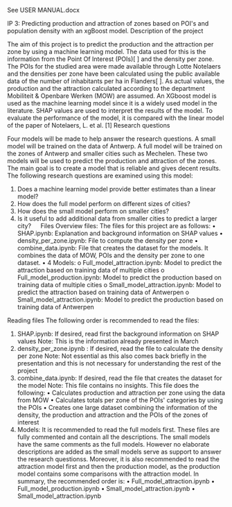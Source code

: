 See USER MANUAL.docx


IP 3: Predicting production and attraction of zones based on POI's and population density with an xgBoost model.
Description of the project

The aim of this project is to predict the production and the attraction per zone by using a machine learning model. The data used for this is the information from the Point Of Interest (POIs)[ ] and the density per zone. The POIs for the studied area were made available through Lotte Notelaers and the densities per zone have been calculated using the public available data of the number of inhabitants per ha in Flanders[ ]. As actual values, the production and the attraction calculated according to the department Mobiliteit & Openbare Werken (MOW) are assumed.
An XGboost model is used as the machine learning model since it is a widely used model in the literature. SHAP values are used to interpret the results of the model. To evaluate the performance of the model, it is compared with the linear model of the paper of Notelaers, L. et al. [1]
Research questions

Four models will be made to help answer the research questions. A small model will be trained on the data of Antwerp. A full model will be trained on the zones of Antwerp and smaller cities such as Mechelen. These two models will be used to predict the production and attraction of the zones.
The main goal is to create a model that is reliable and gives decent results. The following research questions are examined using this model:
1)	Does a machine learning model provide better estimates than a linear model?
2)	How does the full model perform on different sizes of cities?
3)	How does the small model perform on  smaller cities?
4)	Is it useful to add additional data from smaller cities to predict a larger city?
 
Files
Overview files:
The files for this project are as follows:
•	SHAP.ipynb: Explanation and background information on SHAP values
•	density_per_zone.ipynb: File to compute the density per zone
•	combine_data.ipynb: File that creates the dataset for the models. It combines the data of MOW, POIs and the density per zone to one dataset.
•	4 Models: 
o	Full_model_attraction.ipynb: Model to predict the attraction based on training data of multiple cities
o	Full_model_production.ipynb: Model to predict the production based on training data of multiple cities
o	Small_model_attraction.ipynb: Model to predict the attraction based on training data of Antwerpen
o	Small_model_attraction.ipynb: Model to predict the production based on training data of Antwerpen


Reading files
The following order is recommended to read the files:
1)	SHAP.ipynb: If desired, read first the background information on SHAP values
Note: This is the information already presented in March
2)	density_per_zone.ipynb : If desired, read the file to calculate the density per zone
Note: Not essential as this also comes back briefly in the presentation and this is not necessary for understanding the rest of the project
3)	combine_data.ipynb: If desired, read the file that creates the dataset for the model
Note: This file contains no insights. 
This file does the following:
•	Calculates production and attraction per zone using the data from MOW
•	Calculates totals per zone of the POIs' categories by using the POIs
•	Creates one large dataset combining the information of the density, the production and attraction and the POIs of the zones of interest
4)	Models: 
It is recommended to read the full models first. These files are fully commented and contain all the descriptions. The small models have the same comments as the full models. However no elaborate descriptions are added as the small models serve as support to answer the research questionss. Moreover, it is also recommended to read the attraction model first and then the production model, as the production model contains some comparisons with the attraction model. In summary, the recommended order is:
•	Full_model_attraction.ipynb
•	Full_model_production.ipynb
•	Small_model_attraction.ipynb
•	Small_model_attraction.ipynb

